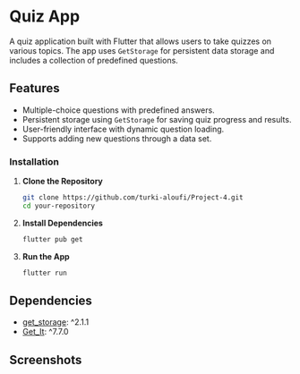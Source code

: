 # Quiz App

A quiz application built with Flutter that allows users to take quizzes on various topics. The app uses `GetStorage` for persistent data storage and includes a collection of predefined questions.

## Features
- Multiple-choice questions with predefined answers.
- Persistent storage using `GetStorage` for saving quiz progress and results.
- User-friendly interface with dynamic question loading.
- Supports adding new questions through a data set.

### Installation

1. **Clone the Repository**

   ```bash
   git clone https://github.com/turki-aloufi/Project-4.git
   cd your-repository
   ```

2. **Install Dependencies**

   ```bash
   flutter pub get
   ```

3. **Run the App**

   ```bash
   flutter run
   ```

## Dependencies
- [get_storage](https://pub.dev/packages/get_storage): ^2.1.1
- [Get_It](https://pub.dev/packages/get_it): ^7.7.0

## Screenshots

